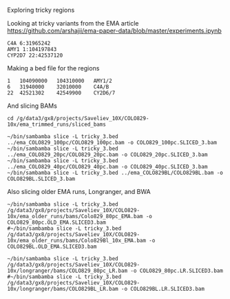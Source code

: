 Exploring tricky regions

Looking at tricky variants from the EMA article https://github.com/arshajii/ema-paper-data/blob/master/experiments.ipynb

```
C4A 6:31965242
AMY1 1:104197843
CYP2D7 22:42537120
```

Making a bed file for the regions

```tricky_3.bed
1	104090000	104310000	AMY1/2
6	31940000	32010000	C4A/B
22	42521302	42549900	CY2D6/7
```

And slicing BAMs

```
cd /g/data3/gx8/projects/Saveliev_10X/COLO829-10x/ema_trimmed_runs/sliced_bams

~/bin/sambamba slice -L tricky_3.bed ../ema_COLO829_100pc/COLO829_100pc.bam -o COLO829_100pc.SLICED_3.bam
~/bin/sambamba slice -L tricky_3.bed ../ema_COLO829_20pc/COLO829_20pc.bam -o COLO829_20pc.SLICED_3.bam
~/bin/sambamba slice -L tricky_3.bed ../ema_COLO829_40pc/COLO829_40pc.bam -o COLO829_40pc.SLICED_3.bam
~/bin/sambamba slice -L tricky_3.bed ../ema_COLO829BL/COLO829BL.bam -o COLO829BL.SLICED_3.bam
```

Also slicing older EMA runs, Longranger, and BWA

```
~/bin/sambamba slice -L tricky_3.bed /g/data3/gx8/projects/Saveliev_10X/COLO829-10x/ema_older_runs/bams/Colo829_80pc_EMA.bam -o COLO829_80pc.OLD_EMA.SLICED3.bam
#~/bin/sambamba slice -L tricky_3.bed /g/data3/gx8/projects/Saveliev_10X/COLO829-10x/ema_older_runs/bams/Colo829Bl_10x_EMA.bam -o COLO829BL.OLD_EMA.SLICED3.bam

~/bin/sambamba slice -L tricky_3.bed /g/data3/gx8/projects/Saveliev_10X/COLO829-10x/longranger/bams/COLO829_80pc_LR.bam -o COLO829_80pc.LR.SLICED3.bam
#~/bin/sambamba slice -L tricky_3.bed /g/data3/gx8/projects/Saveliev_10X/COLO829-10x/longranger/bams/COLO829BL_LR.bam -o COLO829BL.LR.SLICED3.bam

```